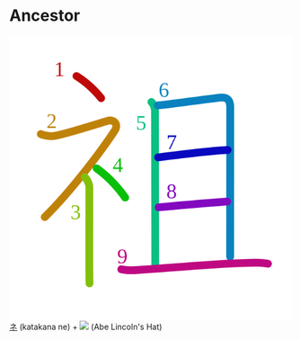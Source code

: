 # Ancestor
![祖](../kanji-colorize/7956.svg)
[ネ](ネ.md) (katakana ne) + ![](http://www.kanjidamage.com/assets/radsmall/abelincolnshat-706e2660377e796fd1d676c534e83b7cc34925f3b8bfddb71e8341476a69de83.jpg) (Abe Lincoln's Hat)